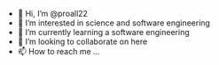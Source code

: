 - 👋 Hi, I’m @proall22
- 👀 I’m interested in science and software engineering
- 🌱 I’m currently learning a software engineering
- 💞️ I’m looking to collaborate on here 
- 📫 How to reach me ...

<!---
proall22/proall22 is a ✨ special ✨ repository because its `README.md` (this file) appears on your GitHub profile.
You can click the Preview link to take a look at your changes.
--->
